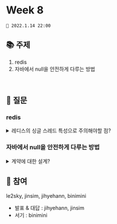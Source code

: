 # Week 8

```
📅 2022.1.14 22:00
```

## 📚 주제

1. redis
2. 자바에서 null을 안전하게 다루는 방법

<br/>

## 📝 질문

### redis

<details>
<summary>레디스의 싱글 스레드 특성으로 주의해야할 점?</summary>

<div markdown="1">
<br/>
 
 레디스는 싱글 스레드로 동작하기 때문에 한 번에 하나의 명렁어만 수행한다.
 
 따라서 데이터를 조회할 때 전체 키를 조회하는 명령어처럼 많은 데이터를 한 번에 조회하는 명령어 사용에는 주의해야한다.
 
 해당 명령어를 사용하게 되면 처리해야하는 명령어들이 딜레이(블로킹)되기 때문.

</div>
</details>
  
### 자바에서 null을 안전하게 다루는 방법

<details>
<summary>계약에 대한 설계?</summary>
<div markdown="1">
<br/>

 API 규약을 지켜야할 계약으로 여기는 설계 방법 (인터페이스)
 
 개방-폐쇄 원칙의 상위 개념
  
</div>
</details>

## 👥 참여

le2sky, jinsim, jihyehann, binimini

- 발표 & 대답 : jihyehann, jinsim
- 서기 : binimini
